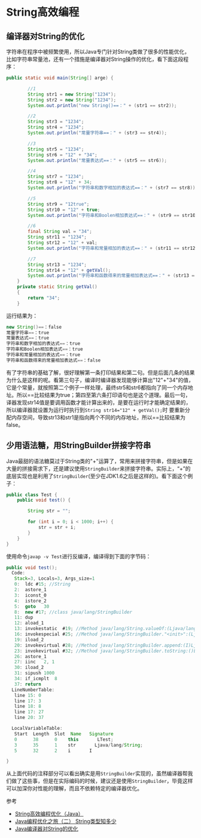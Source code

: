 # String高效编程

## 编译器对String的优化
字符串在程序中被频繁使用，所以Java专门针对String类做了很多的性能优化，比如字符串常量池，还有一个措施是编译器对String操作的优化，看下面这段程序：
```java
public static void main(String[] arge) {

        //1
        String str1 = new String("1234");
        String str2 = new String("1234");
        System.out.println("new String()==：" + (str1 == str2));

        //2
        String str3 = "1234";
        String str4 = "1234";
        System.out.println("常量字符串==：" + (str3 == str4));

        //3
        String str5 = "1234";
        String str6 = "12" + "34";
        System.out.println("常量表达式==：" + (str5 == str6));

        //4
        String str7 = "1234";
        String str8 = "12" + 34;
        System.out.println("字符串和数字相加的表达式==：" + (str7 == str8));

        //5
        String str9 = "12true";
        String str10 = "12" + true;
        System.out.println("字符串和Boolen相加表达式==：" + (str9 == str10));

        //6
        final String val = "34";
        String str11 = "1234";
        String str12 = "12" + val;
        System.out.println("字符串和常量相加的表达式==：" + (str11 == str12));

        //7
        String str13 = "1234";
        String str14 = "12" + getVal();
        System.out.println("字符串和函数得来的常量相加表达式==：" + (str13 == str14));
    }
    private static String getVal()
    {
        return "34";
    }

```
运行结果为：
```Java
new String()==：false
常量字符串==：true
常量表达式==：true
字符串和数字相加的表达式==：true
字符串和Boolen相加表达式==：true
字符串和常量相加的表达式==：true
字符串和函数得来的常量相加表达式==：false
```
有了字符串的基础了解，很好理解第一条打印结果和第二句。但是后面几条的结果为什么是这样的呢。看第三句子，编译时编译器发现能够计算出"12"+"34"的值，它是个常量，就按照第二个例子一样处理，最终str5和str6都指向了同一个内存地址。所以==比较结果为true；第四至第六条打印语句也是这个道理。最后一句，译器发现str14值是要调用函数才能计算出来的，是要在运行时才能确定结果的，所以编译器就设置为运行时执行到`String str14="12" + getVal();`时 要重新分配内存空间，导致str13和str1是指向两个不同的内存地址，所以==比较结果为false。

## 少用语法糖，用StringBuilder拼接字符串
Java最甜的语法糖莫过于String类的"+"运算了，常用来拼接字符串，但是如果在大量的拼接需求下，还是建议使用`StringBuilder`来拼接字符串。实际上，“+”的底层实现也是利用了`StringBuilder`(至少在JDK1.6之后是这样的)。看下面这个例子：
```Java
public class Test {
    public void test() {

        String str = "";

        for (int i = 0; i < 1000; i++) {
            str = str + i;
        }
    }
}
```
使用命令`javap -v Test`进行反编译，编译得到下面的字节码：
```java
public void test();
  Code:
   Stack=3, Locals=3, Args_size=1
   0:  ldc #15; //String
   2:  astore_1
   3:  iconst_0
   4:  istore_2
   5:  goto   30
   8:  new #17; //class java/lang/StringBuilder
   11: dup
   12: aload_1
   13: invokestatic  #19; //Method java/lang/String.valueOf:(Ljava/lang/Object;)Ljava/lang/String;
   16: invokespecial #25; //Method java/lang/StringBuilder."<init>":(Ljava/lang/String;)V
   19: iload_2
   20: invokevirtual #28; //Method java/lang/StringBuilder.append:(I)Ljava/lang/StringBuilder;
   23: invokevirtual #32; //Method java/lang/StringBuilder.toString:()Ljava/lang/String;
   26: astore_1
   27: iinc   2, 1
   30: iload_2
   31: sipush 1000
   34: if_icmplt  8
   37: return
  LineNumberTable:
   line 15: 0
   line 17: 3
   line 18: 8
   line 17: 27
   line 20: 37

  LocalVariableTable:
   Start  Length  Slot  Name   Signature
   0      38      0    this       LTest;
   3      35      1    str       Ljava/lang/String;
   5      32      2    i       I

}
```
从上面代码的注释部分可以看出确实是用`StringBuilder`实现的，虽然编译器帮我们做了这些事，但是在实际编码的时候，建议还是使用`StringBuilder`，毕竟这样可以加深你对性能的理解，而且不依赖特定的编译器优化。


参考
* [String高效编程优化（Java）](http://blog.csdn.net/bianlians/article/details/51644592)
* [Java编程优化之旅（二） String类型知多少](http://blog.csdn.net/guodongxiaren/article/details/22511427)
* [Java编译器对String的优化](http://www.cnblogs.com/chybin/p/5503885.html)
